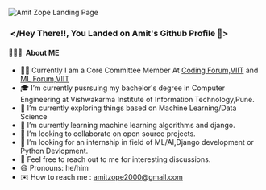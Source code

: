 ![Amit Zope Landing Page](https://github.com/amitsat27/LPCC-CODE-GENERATION/blob/master/github.jpg)
###  &nbsp;</Hey There!!, You Landed on Amit's Github Profile 👋>

#### 👨🏻‍💻 &nbsp;About ME 

-  🙍‍♂️ Currently I am a Core Committee Member At [Coding Forum,VIIT](http://codingforum.web.app/) and [ML Forum,VIIT](https://www.linkedin.com/company/machine-learning-forum-viit/)
- 🎓 I’m currently pusrsuing my bachelor's degree in Computer Engineering at Vishwakarma Institute of Information Technology,Pune.
- 🧐 I’m currently exploring things based on Machine Learning/Data Science
- 🙂 I’m currently learning machine learning algorithms and django. 
- 👯 I’m looking to collaborate on open source projects.
- 🤔 I’m looking for an internship in field of ML/AI,Django development or Python Devlopment.
- 💬 Feel free to reach out to me for interesting discussions. 
- 😄 Pronouns: he/him
- ✉️ How to reach me : [amitzope2000@gmail.com](amitzope2000@gmail.com)

